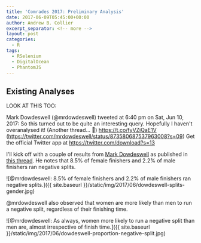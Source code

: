 ```yaml
---
title: 'Comrades 2017: Preliminary Analysis'
date: 2017-06-09T05:45:00+00:00
author: Andrew B. Collier
excerpt_separator: <!-- more -->
layout: post
categories:
  - R
tags:
  - RSelenium
  - DigitalOcean
  - PhantomJS
---
```


<!-- more -->

## Existing Analyses

LOOK AT THIS TOO:

Mark Dowdeswell (@mrdowdeswell) tweeted at 6:40 pm on Sat, Jun 10, 2017: So this turned out to be quite an interesting query. Hopefully I haven't overanalysed it! (Another thread... 🙈) https://t.co/fyVZiQaE1V (https://twitter.com/mrdowdeswell/status/873580687537963008?s=09) Get the official Twitter app at https://twitter.com/download?s=13

I'll kick off with a couple of results from [Mark Dowdeswell](https://twitter.com/mrdowdeswell) as published in [this thread](https://twitter.com/mrdowdeswell/status/872544989166931968/photo/1). He notes that 8.5% of female finishers and 2.2% of male finishers ran negative splits.

![@mrdowdeswell: 8.5% of female finishers and 2.2% of male finishers ran negative splits.]({{ site.baseurl }}/static/img/2017/06/dowdeswell-splits-gender.jpg)

@mrdowdeswell also observed that women are more likely than men to run a negative split, regardless of their finishing time.

![@mrdowdeswell: As always, women more likely to run a negative split than men are, almost irrespective of finish time.]({{ site.baseurl }}/static/img/2017/06/dowdeswell-proportion-negative-split.jpg)
